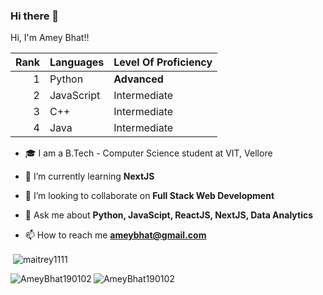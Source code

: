 
### Hi there 👋
Hi, I'm Amey Bhat!!

| Rank | Languages  | Level Of Proficiency |
|-----:|------------|----------------------|
|     1| Python     |      **Advanced**    |
|     2| JavaScript |    Intermediate      |
|     3| C++        |    Intermediate      |
|     4| Java       |    Intermediate      |


- 🎓 I am a B.Tech - Computer Science student at VIT, Vellore

- 🌱 I’m currently learning **NextJS**


- 👯 I’m looking to collaborate on **Full Stack Web Development**

- 💬 Ask me about **Python, JavaScipt, ReactJS, NextJS, Data Analytics**

- 📫 How to reach me **ameybhat@gmail.com**


<p>&nbsp;<img align="center" src="https://github-readme-stats.vercel.app/api?username=AmeyBhat190102&show_icons=true&locale=en" alt="maitrey1111" /></p>
<p><img align="left" src="https://github-readme-stats.vercel.app/api/top-langs?username=AmeyBhat190102&show_icons=true&locale=en&layout=compact" alt="AmeyBhat190102" /></p>
<p><img align="center" src="https://github-readme-streak-stats.herokuapp.com/?user=AmeyBhat190102" alt="AmeyBhat190102" /></p>

